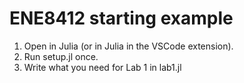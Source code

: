 # ENE8412 starting example

1. Open in Julia (or in Julia in the VSCode extension).
2. Run setup.jl once.
3. Write what you need for Lab 1 in lab1.jl
